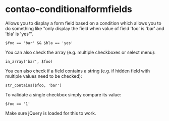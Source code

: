 contao-conditionalformfields
============================

Allows you to display a form field based on a condition which allows you to do something like "only display the field
when value of field 'foo' is 'bar' and 'bla' is 'yes'".

```
$foo == 'bar' && $bla == 'yes'
```

You can also check the array (e.g. multiple checkboxes or select menu):

```
in_array('bar', $foo)
```

You can also check if a field contains a string (e.g. if hidden field with multiple values need to be checked):

```
str_contains($foo, 'bar')
```

To validate a single checkbox simply compare its value:

```
$foo == '1'
```
Make sure jQuery is loaded for this to work. 
